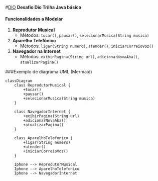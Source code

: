#[DIO](www.dio.me) __Desafio Dio Trilha Java básico__

#### Funcionalidades a Modelar
1. **Reprodutor Musical**
    - Métodos: `tocar()`, `pausar()`, `selecionarMusica(String musica)`
2. **Aparelho Telefônico**
    - Métodos: `ligar(String numero)`, `atender()`, `iniciarCorreioVoz()`
3. **Navegador na Internet**
    - Métodos: `exibirPagina(String url)`, `adicionarNovaAba()`, `atualizarPagina()`

###Exemplo de diagrama UML (Mermaid)
```mermaid 
classDiagram
    class ReprodutorMusical {
	    +tocar()
	    +pausar()
	    +selecionarMusica(String musica)
    }

    class NavegadorInternet {
	    +exibirPagina(String url)
	    +adicionarNovaAba()
	    +atualizarPagina()
    }

    class AparelhoTelefonico {
	    +ligar(String numero)
	    +atender()
	    +iniciarCorreioVoz()
    }

    Iphone --> ReprodutorMusical
    Iphone --> AparelhoTelefonico
    Iphone --> NavegadorInternet
```